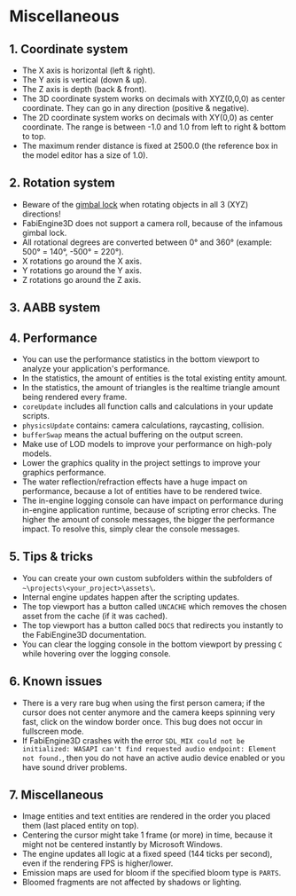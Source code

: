 # Miscellaneous

## 1. Coordinate system

- The X axis is horizontal (left & right).
- The Y axis is vertical (down & up).
- The Z axis is depth (back & front).
- The 3D coordinate system works on decimals with XYZ(0,0,0) as center coordinate. They can go in any direction (positive & negative).
- The 2D coordinate system works on decimals with XY(0,0) as center coordinate. The range is between -1.0 and 1.0 from left to right & bottom to top.
- The maximum render distance is fixed at 2500.0 (the reference box in the model editor has a size of 1.0).

## 2. Rotation system

- Beware of the [gimbal lock](https://en.wikipedia.org/wiki/Gimbal_lock) when rotating objects in all 3 (XYZ) directions!
- FabiEngine3D does not support a camera roll, because of the infamous gimbal lock.
- All rotational degrees are converted between 0&deg; and 360&deg; (example: 500&deg; = 140&deg;, -500&deg; = 220&deg;).
- X rotations go around the X axis.
- Y rotations go around the Y axis.
- Z rotations go around the Z axis.

## 3. AABB system



## 4. Performance

- You can use the performance statistics in the bottom viewport to analyze your application's performance.
- In the statistics, the amount of entities is the total existing entity amount.
- In the statistics, the amount of triangles is the realtime triangle amount being rendered every frame.
- `coreUpdate` includes all function calls and calculations in your update scripts.
- `physicsUpdate` contains: camera calculations, raycasting, collision.
- `bufferSwap` means the actual buffering on the output screen.
- Make use of LOD models to improve your performance on high-poly models.
- Lower the graphics quality in the project settings to improve your graphics performance.
- The water reflection/refraction effects have a huge impact on performance, because a lot of entities have to be rendered twice.
- The in-engine logging console can have impact on performance during in-engine application runtime, because of scripting error checks. The higher the amount of console messages, the bigger the performance impact. To resolve this, simply clear the console messages.

## 5. Tips & tricks

- You can create your own custom subfolders within the subfolders of `~\projects\<your_project>\assets\`.
- Internal engine updates happen after the scripting updates.
- The top viewport has a button called `UNCACHE` which removes the chosen asset from the cache (if it was cached).
- The top viewport has a button called `DOCS` that redirects you instantly to the FabiEngine3D documentation.
- You can clear the logging console in the bottom viewport by pressing `C` while hovering over the logging console.

## 6. Known issues

- There is a very rare bug when using the first person camera; if the cursor does not center anymore and the camera keeps spinning very fast, click on the window border once. This bug does not occur in fullscreen mode.
- If FabiEngine3D crashes with the error `SDL_MIX could not be initialized: WASAPI can't find requested audio endpoint: Element not found.`, then you do not have an active audio device enabled or you have sound driver problems.

## 7. Miscellaneous

- Image entities and text entities are rendered in the order you placed them (last placed entity on top).
- Centering the cursor might take 1 frame (or more) in time, because it might not be centered instantly by Microsoft Windows.
- The engine updates all logic at a fixed speed (144 ticks per second), even if the rendering FPS is higher/lower.
- Emission maps are used for bloom if the specified bloom type is `PARTS`.
- Bloomed fragments are not affected by shadows or lighting.
